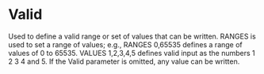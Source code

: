 # Valid

Used to define a valid range or set of values that can be written. RANGES is used to set a range of values; e.g., RANGES 0,65535 defines a range of values of 0 to 65535. VALUES 1,2,3,4,5 defines valid input as the numbers 1 2 3 4 and 5. If the Valid parameter is omitted, any value can be written.
